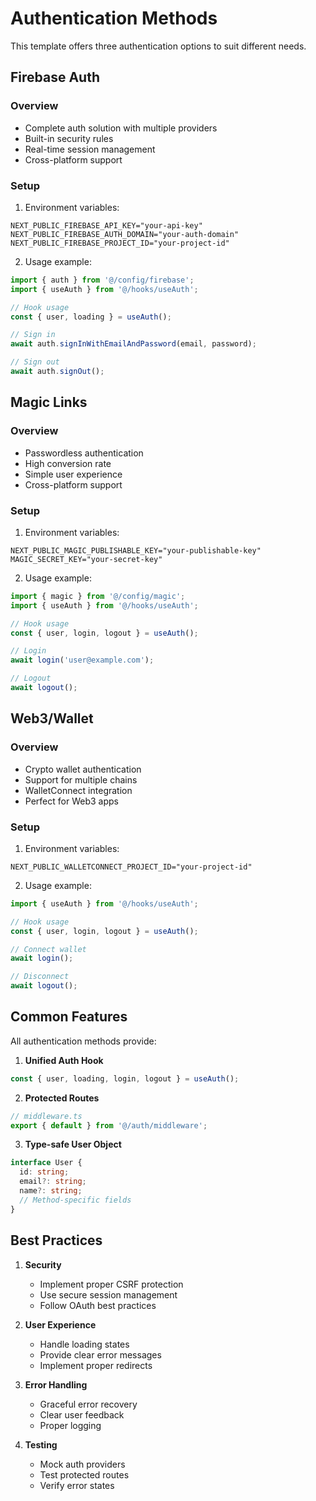 # Authentication Methods

This template offers three authentication options to suit different needs.

## Firebase Auth

### Overview
- Complete auth solution with multiple providers
- Built-in security rules
- Real-time session management
- Cross-platform support

### Setup
1. Environment variables:
```env
NEXT_PUBLIC_FIREBASE_API_KEY="your-api-key"
NEXT_PUBLIC_FIREBASE_AUTH_DOMAIN="your-auth-domain"
NEXT_PUBLIC_FIREBASE_PROJECT_ID="your-project-id"
```

2. Usage example:
```typescript
import { auth } from '@/config/firebase';
import { useAuth } from '@/hooks/useAuth';

// Hook usage
const { user, loading } = useAuth();

// Sign in
await auth.signInWithEmailAndPassword(email, password);

// Sign out
await auth.signOut();
```

## Magic Links

### Overview
- Passwordless authentication
- High conversion rate
- Simple user experience
- Cross-platform support

### Setup
1. Environment variables:
```env
NEXT_PUBLIC_MAGIC_PUBLISHABLE_KEY="your-publishable-key"
MAGIC_SECRET_KEY="your-secret-key"
```

2. Usage example:
```typescript
import { magic } from '@/config/magic';
import { useAuth } from '@/hooks/useAuth';

// Hook usage
const { user, login, logout } = useAuth();

// Login
await login('user@example.com');

// Logout
await logout();
```

## Web3/Wallet

### Overview
- Crypto wallet authentication
- Support for multiple chains
- WalletConnect integration
- Perfect for Web3 apps

### Setup
1. Environment variables:
```env
NEXT_PUBLIC_WALLETCONNECT_PROJECT_ID="your-project-id"
```

2. Usage example:
```typescript
import { useAuth } from '@/hooks/useAuth';

// Hook usage
const { user, login, logout } = useAuth();

// Connect wallet
await login();

// Disconnect
await logout();
```

## Common Features

All authentication methods provide:

1. **Unified Auth Hook**
```typescript
const { user, loading, login, logout } = useAuth();
```

2. **Protected Routes**
```typescript
// middleware.ts
export { default } from '@/auth/middleware';
```

3. **Type-safe User Object**
```typescript
interface User {
  id: string;
  email?: string;
  name?: string;
  // Method-specific fields
}
```

## Best Practices

1. **Security**
   - Implement proper CSRF protection
   - Use secure session management
   - Follow OAuth best practices

2. **User Experience**
   - Handle loading states
   - Provide clear error messages
   - Implement proper redirects

3. **Error Handling**
   - Graceful error recovery
   - Clear user feedback
   - Proper logging

4. **Testing**
   - Mock auth providers
   - Test protected routes
   - Verify error states
